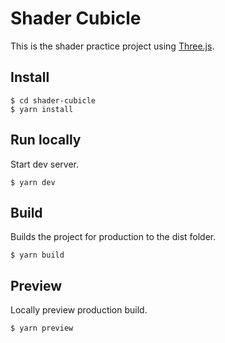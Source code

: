 # Shader Cubicle

This is the shader practice project using [Three.js](https://threejs.org/).

## Install

```shell
$ cd shader-cubicle
$ yarn install
```

## Run locally

Start dev server.

```shell
$ yarn dev
```

## Build

Builds the project for production to the dist folder.

```shell
$ yarn build
```

## Preview

Locally preview production build.

```shell
$ yarn preview
```